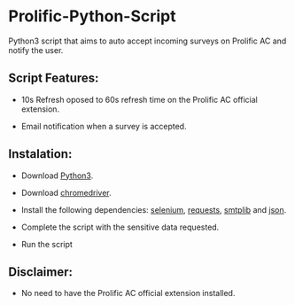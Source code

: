# Prolific-Python-Script

Python3 script that aims to auto accept incoming surveys on Prolific AC and notify the user.


## Script Features:

- 10s Refresh oposed to 60s refresh time on the Prolific AC official extension.

- Email notification when a survey is accepted.


## Instalation:

- Download [Python3](https://www.python.org/downloads/).

- Download [chromedriver](https://chromedriver.chromium.org/downloads).

- Install the following dependencies: [selenium](https://pypi.org/project/selenium/), [requests](https://pypi.org/project/requests/), [smtplib](https://docs.python.org/3.4/library/smtplib.html) and [json](https://docs.python.org/3/library/json.html).

- Complete the script with the sensitive data requested.

- Run the script


## Disclaimer:

- No need to have the Prolific AC official extension installed.

